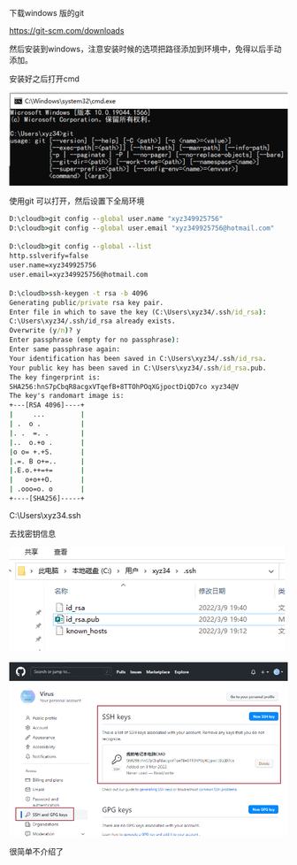 下载windows 版的git

https://git-scm.com/downloads

然后安装到windows，注意安装时候的选项把路径添加到环境中，免得以后手动添加。

安装好之后打开cmd

![image-20220309194547137](使用windows命令提示符提交代码到github.assets/image-20220309194547137.png)

使用git 可以打开，然后设置下全局环境

```cmd
D:\cloudb>git config --global user.name "xyz349925756"
D:\cloudb>git config --global user.email "xyz349925756@hotmail.com"

D:\cloudb>git config --global --list
http.sslverify=false
user.name=xyz349925756
user.email=xyz349925756@hotmail.com

D:\cloudb>ssh-keygen -t rsa -b 4096
Generating public/private rsa key pair.
Enter file in which to save the key (C:\Users\xyz34/.ssh/id_rsa):
C:\Users\xyz34/.ssh/id_rsa already exists.
Overwrite (y/n)? y
Enter passphrase (empty for no passphrase):
Enter same passphrase again:
Your identification has been saved in C:\Users\xyz34/.ssh/id_rsa.
Your public key has been saved in C:\Users\xyz34/.ssh/id_rsa.pub.
The key fingerprint is:
SHA256:hnS7pCbqR8acgxVTqefB+8TTOhPOqXGjpoctDiQD7co xyz34@V
The key's randomart image is:
+---[RSA 4096]----+
|     ...         |
| .  o .          |
|. .  =. .        |
|..  o.+o .       |
|o o= +.+S.       |
|.=. B o+=..      |
|.E.o.++=+=       |
|   o+o++O.       |
| .ooo=o. o       |
+----[SHA256]-----+
```

C:\Users\xyz34\.ssh

去找密钥信息

![image-20220309194728900](使用windows命令提示符提交代码到github.assets/image-20220309194728900.png)

![image-20220309194746683](使用windows命令提示符提交代码到github.assets/image-20220309194746683.png)

很简单不介绍了